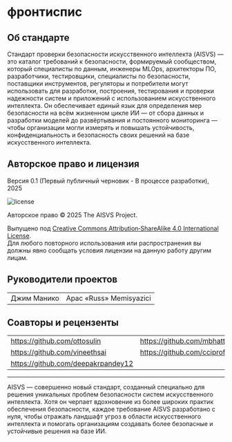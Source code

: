 # фронтиспис

## Об стандарте

Стандарт проверки безопасности искусственного интеллекта (AISVS) — это каталог требований к безопасности, формируемый сообществом, который специалисты по данным, инженеры MLOps, архитекторы ПО, разработчики, тестировщики, специалисты по безопасности, поставщики инструментов, регуляторы и потребители могут использовать для разработки, построения, тестирования и проверки надежности систем и приложений с использованием искусственного интеллекта. Он обеспечивает единый язык для определения мер безопасности на всём жизненном цикле ИИ — от сбора данных и разработки моделей до развёртывания и постоянного мониторинга — чтобы организации могли измерять и повышать устойчивость, конфиденциальность и безопасность своих решений на базе искусственного интеллекта.

## Авторское право и лицензия

Версия 0.1 (Первый публичный черновик - В процессе разработки), 2025  

![license](../images/license.png)

Авторское право © 2025 The AISVS Project.  

Выпущено под [Creative Commons Attribution‑ShareAlike 4.0 International License](https://creativecommons.org/licenses/by-sa/4.0/).  
Для любого повторного использования или распространения вы должны явно сообщать условия лицензии на данную работу другим лицам.

## Руководители проектов

|             |                         |
| ----------- | ----------------------- |
| Джим Манико | Арас «Russ» Memisyazici |

## Соавторы и рецензенты

|                                    |                             |
| ---------------------------------- | --------------------------- |
| https://github.com/ottosulin       | https://github.com/mbhatt1  |
| https://github.com/vineethsai      | https://github.com/cciprofm |
| https://github.com/deepakrpandey12 |                             |

---

AISVS — совершенно новый стандарт, созданный специально для решения уникальных проблем безопасности систем искусственного интеллекта. Хотя он черпает вдохновение из более широких практик обеспечения безопасности, каждое требование AISVS разработано с нуля, чтобы отражать ландшафт угроз в области искусственного интеллекта и помогать организациям создавать более безопасные и устойчивые решения на базе ИИ.

